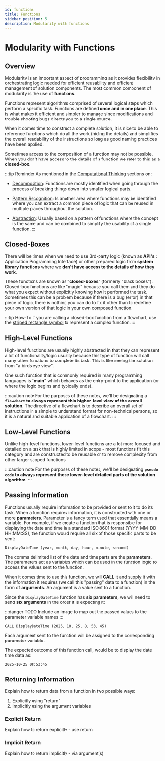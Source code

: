 ```yaml
---
id: functions
title: Functions
sidebar_position: 5
description: Modularity with functions
---
```


# Modularity with Functions

## Overview

<!--
Introduce functions and closed-boxes.
-->

Modularity is an important aspect of programming as it provides flexibility in orchestrating logic needed for efficient reusability and efficient management of solution components. The most common component of modularity is the use of **functions**.

Functions represent algorithms comprised of several logical steps which perform a specific task. Functions are defined **once and in one place**. This is what makes it efficient and simpler to manage since modifications and trouble shooting bugs directs you to a single source.

When it comes time to construct a complete solution, it is nice to be able to reference functions which do all the work (hiding the details) and simplifies the overall readability of the instructions so long as good naming practices have been applied.

Sometimes access to the composition of a function may not be possible. When you don't have access to the details of a function we refer to this as a **closed-box**.

:::tip Reminder
As mentioned in the [Computational Thinking](./computational-thinking.md) sections on:

- [Decomposition](./computational-thinking.md#decomposition): Functions are mostly identified when going through the process of breaking things down into smaller logical parts.

- [Pattern Recognition](./computational-thinking.md#pattern-recognition): Is another area where functions may be identified where you can extract a common piece of logic that can be reused in multiple places throughout the solution.

- [Abstraction](./computational-thinking.md#abstraction): Usually based on a pattern of functions where the concept is the same and can be combined to simplify the usability of a single function.
  :::

## Closed-Boxes

There will be times when we need to use 3rd-party logic (known as **API's** : Application Programming Interface) or other prepared logic from **system library functions** where we **don't have access to the details of how they work**.

These functions are known as "**closed-boxes**" (formerly "black boxes"). Closed-box functions are like "magic" because you call them and they do what you expect without explicitly knowing how it performed the task. Sometimes this can be a problem because if there is a bug (error) in that piece of logic, there is nothing you can do to fix it other than to redefine your own version of that logic in your own composed function.

:::tip How-To
If you are calling a closed-box function from a flowchart, use the [striped rectangle symbol](./documenting-logic.md#graphical-symbols) to represent a complex function.
:::

## High-Level Functions

High-level functions are usually highly abstracted in that they can represent a lot of functionality/logic usually because this type of function will call many other functions to complete its task. This is like seeing the solution from "a birds eye view".

One such function that is commonly required in many programming languages is "**main**" which behaves as the entry-point to the application (or where the logic begins and typically ends).

:::caution note
For the purposes of these notes, we'll be designating a **`flowchart` to always represent this higher-level view of the overall solution**. The directive of a flowchart is to describe an overall set of instructions in a simple to understand format for non-technical persons, so it is a natural and suitable application of a flowchart.
:::

## Low-Level Functions

Unlike high-level functions, lower-level functions are a lot more focused and detailed on a task that is highly limited in scope - most functions fit this category and are constructed to be reusable or to remove complexity from other larger scoped functions.

:::caution note
For the purposes of these notes, we'll be designating **`pseudo code` to always represent these lower-level detailed parts of the solution algorithm**.
:::

## Passing Information

Functions usually require information to be provided or sent to it to do its task. When a function requires information, it is constructed with one or more **parameters**. Parameter is a fancy term used that essentially means a variable. For example, if we create a function that is responsible for displaying the date and time in a standard ISO 8601 format (YYYY-MM-DD HH:MM:SS), the function would require all six of those specific parts to be sent:

```
DisplayDateTime (year, month, day, hour, minute, second)
```

The comma delimited list of the date and time parts are the **parameters**. The parameters act as variables which can be used in the function logic to access the values sent to the function.

When it comes time to use this function, we will **CALL** it and supply it with the information it requires (we call this "passing" data to a function) in the form of **arguments**. An argument is a value sent to a function.

Since the `DisplayDateTime` function has **six parameters**, we will need to send **six arguments** in the order it is expecting it:

:::danger TODO
Include an image to map out the passed values to the parameter variable names
:::

```
CALL DisplayDateTime (2025, 10, 25, 8, 53, 45)
```

Each argument sent to the function will be assigned to the corresponding parameter variable.

The expected outcome of this function call, would be to display the date time data as:

```
2025-10-25 08:53:45
```

## Returning Information

Explain how to return data from a function in two possible ways:

1. Explicitly using "return"
2. Implicitly using the argument variables

### Explicit Return

Explain how to return explicitly - use return

### Implicit Return

Explain how to return implicitly - via argument(s)

